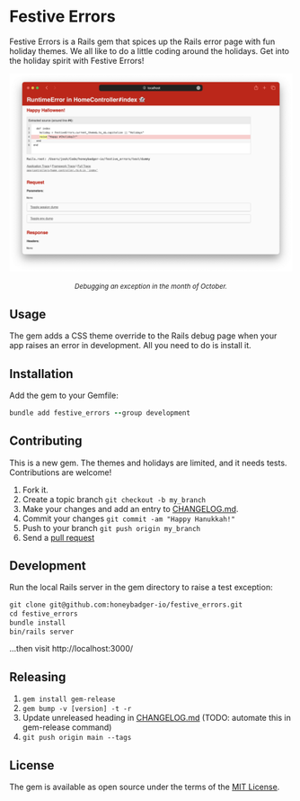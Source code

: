# Festive Errors

Festive Errors is a Rails gem that spices up the Rails error page with fun holiday themes. We all like to do a little coding around the holidays. Get into the holiday spirit with Festive Errors!

![A screenshot of the Rails error page in a web browser that displays an exception that was raise. The error message reads "Happy Halloween!" and there is a ghost emoji in the page heading.](./festive_errors.png)
<p align="center"><small><em>Debugging an exception in the month of October.</em></small></p>

## Usage

The gem adds a CSS theme override to the Rails debug page when your app raises an error in development. All you need to do is install it.

## Installation

Add the gem to your Gemfile:

```ruby
bundle add festive_errors --group development
```

## Contributing

This is a new gem. The themes and holidays are limited, and it needs tests. Contributions are welcome!

1. Fork it.
2. Create a topic branch `git checkout -b my_branch`
3. Make your changes and add an entry to [CHANGELOG.md](./CHANGELOG.md).
4. Commit your changes `git commit -am "Happy Hanukkah!"`
5. Push to your branch `git push origin my_branch`
6. Send a [pull request](https://github.com/honeybadger-io/festive_errors/pulls)

## Development

Run the local Rails server in the gem directory to raise a test exception:

```
git clone git@github.com:honeybadger-io/festive_errors.git
cd festive_errors
bundle install
bin/rails server
```

...then visit http://localhost:3000/

## Releasing

1. `gem install gem-release`
2. `gem bump -v [version] -t -r`
3. Update unreleased heading in [CHANGELOG.md](./CHANGELOG.md) (TODO: automate
   this in gem-release command)
4. `git push origin main --tags`

## License

The gem is available as open source under the terms of the [MIT License](https://github.com/honeybadger-io/festive_errors/blob/main/MIT-LICENSE).
